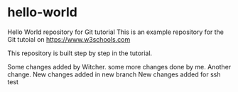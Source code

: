 # hello-world
Hello World repository for Git tutorial
This is an example repository for the Git tutoial on https://www.w3schools.com

This repository is built step by step in the tutorial.

Some changes added by Witcher.
some more changes done by me.
Another change.
New changes added in new branch
New changes added for ssh test

